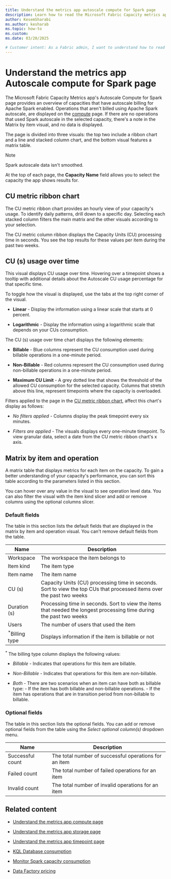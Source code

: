 ```yaml
---
title: Understand the metrics app autoscale compute for Spark page
description: Learn how to read the Microsoft Fabric Capacity metrics app's Autoscale compute for Spark page.
author: KesemSharabi
ms.author: kesharab
ms.topic: how-to
ms.custom:
ms.date: 03/20/2025

# Customer intent: As a Fabric admin, I want to understand how to read the Microsoft Fabric Capacity Metrics app's Autoscale compute for Spark page.
---
```

 
# Understand the metrics app Autoscale compute for Spark page

The Microsoft Fabric Capacity Metrics app's Autoscale Compute for Spark page provides an overview of capacities that have autoscale billing for Apache Spark enabled. Operations that aren't billed using Apache Spark autoscale, are displayed on the [compute](./metrics-app-compute-page.md) page. If there are no operations that used Spark autoscale in the selected capacity, there's a note in the Matrix by item visual, and no data is displayed.

The page is divided into three visuals: the top two include a ribbon chart and a line and stacked column chart, and the bottom visual features a matrix table.

>[!NOTE]
>Spark autoscale data isn't smoothed.

At the top of each page, the **Capacity Name** field allows you to select the capacity the app shows results for.

## CU metric ribbon chart

The CU metric ribbon chart provides an hourly view of your capacity's usage. To identify daily patterns, drill down to a specific day. Selecting each stacked column filters the main matrix and the other visuals according to your selection.

The CU metric column ribbon displays the Capacity Units (CU) processing time in seconds. You see the top results for these values per item during the past two weeks.

## CU (s) usage over time

This visual displays CU usage over time. Hovering over a timepoint shows a tooltip with additional details about the Autoscale CU usage percentage for that specific time.

To toggle how the visual is displayed, use the tabs at the top right corner of the visual.

* **Linear** - Display the information using a linear scale that starts at 0 percent.

* **Logarithmic** - Display the information using a logarithmic scale that depends on your CUs consumption.

The CU (s) usage over time chart displays the following elements:

* **Billable** - Blue columns represent the CU consumption used during billable operations in a one-minute period.

* **Non-Billable** - Red columns represent the CU consumption used during non-billable operations in a one-minute period.

* **Maximum CU Limit** - A grey dotted line that shows the threshold of the allowed CU consumption for the selected capacity. Columns that stretch above this line, represent timepoints where the capacity is overloaded.

Filters applied to the page in the [CU metric ribbon chart](#cu-metric-ribbon-chart), affect this chart's display as follows:

* *No filters applied* - Columns display the peak timepoint every six minutes.

* *Filters are applied* - The visuals displays every one-minute timepoint. To view granular data, select a date from the CU metric ribbon chart's x axis.

## Matrix by item and operation

A matrix table that displays metrics for each item on the capacity. To gain a better understanding of your capacity's performance, you can sort this table according to the parameters listed in this section.

You can hover over any value in the visual to see operation level data. You can also filter the visual with the item kind slicer and add or remove columns using the optional columns slicer.

### Default fields

The table in this section lists the default fields that are displayed in the matrix by item and operation visual. You can't remove default fields from the table.

|Name      |Description  |
|----------|--------------|
|Workspace |The workspace the item belongs to |
|Item kind |The item type |
|Item name |The item name |
|CU (s)    |Capacity Units (CU) processing time in seconds. Sort to view the top CUs that processed items over the past two weeks   |
|Duration (s) |Processing time in seconds. Sort to view the items that needed the longest processing time during the past two weeks |
|Users     |The number of users that used the item                                 |
|<sup>*</sup>Billing type |Displays information if the item is billable or not     |

<sup>*</sup> The billing type column displays the following values:

* *Billable* - Indicates that operations for this item are billable.

* *Non-Billable*  - Indicates that operations for this item are non-billable.

* *Both* - There are two scenarios when an item can have both as billable type:
        - If the item has both billable and non-billable operations.
        - If the item has operations that are in transition period from non-billable to billable.

### Optional fields

The table in this section lists the optional fields. You can add or remove optional fields from the table using the *Select optional column(s)* dropdown menu.

|**Name**  |**Description**  |
|----------|-----------------|
|Successful count |The total number of successful operations for an item           |
|Failed count     |The total number of failed operations for an item               |
|Invalid count    |The total number of invalid operations for an item              |

## Related content

* [Understand the metrics app compute page](metrics-app-compute-page.md)

* [Understand the metrics app storage page](metrics-app-storage-page.md)

* [Understand the metrics app timepoint page](metrics-app-timepoint-page.md)

* [KQL Database consumption](../real-time-intelligence/kql-database-consumption.md)

* [Monitor Spark capacity consumption](../data-engineering/monitor-spark-capacity-consumption.md)

* [Data Factory pricing](../data-factory/pricing-overview.md)